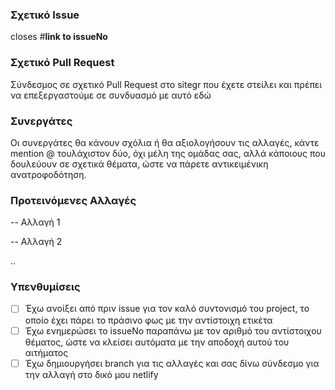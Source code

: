 ### Σχετικό Issue
closes #**link to issueNo**

### Σχετικό Pull Request
Σύνδεσμος σε σχετικό Pull Request στο sitegr που έχετε στείλει και πρέπει να επεξεργαστούμε σε συνδυασμό με αυτό εδώ

### Συνεργάτες 

Οι συνεργάτες θα κάνουν σχόλια ή θα αξιολογήσουν τις αλλαγές, κάντε mention @ τουλάχιστον δύο, όχι μέλη της ομάδας σας, αλλά κάποιους που δουλεύουν σε σχετικά θέματα, ώστε να πάρετε αντικειμένικη ανατροφοδότηση.

### Προτεινόμενες Αλλαγές
-- Αλλαγή 1

-- Αλλαγή 2

..

### Υπενθυμίσεις
- [ ] Έχω ανοίξει από πριν issue για τον καλό συντονισμό του project, το οποίο έχει πάρει το πράσινο φως με την αντίστοιχη ετικέτα
- [ ] Έχω ενημερώσει το issueNo παραπάνω με τον αριθμό του αντίστοιχου θέματος, ώστε να κλείσει αυτόματα με την αποδοχή αυτού του αιτήματος
- [ ] Έχω δημιουργήσει branch για τις αλλαγές και σας δίνω σύνδεσμο για την αλλαγή στο δικό μου netlify
